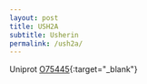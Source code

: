 ```yaml
---
layout: post
title: USH2A
subtitle: Usherin
permalink: /ush2a/
---
```




Uniprot [O75445](http://www.uniprot.org/uniprot/O75445){:target="_blank"}

